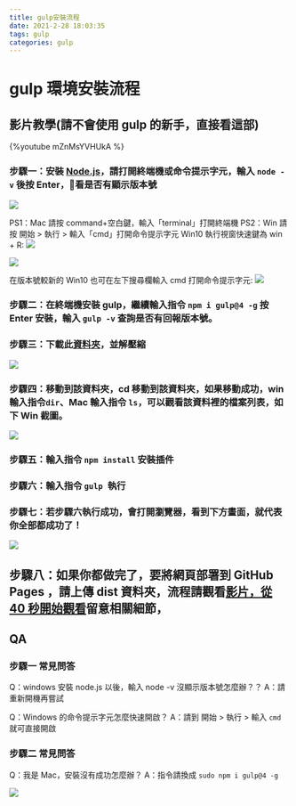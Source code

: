 ```yaml
---
title: gulp安裝流程
date: 2021-2-28 18:03:35
tags: gulp
categories: gulp
---
```


# gulp 環境安裝流程

## 影片教學(請不會使用 gulp 的新手，直接看這部)
<!-- more -->
{%youtube mZnMsYVHUkA %}

### 步驟一：安裝 [Node.js](https://nodejs.org/en/)，請打開終端機或命令提示字元，輸入 `node -v` 後按 Enter，看是否有顯示版本號

![](https://i.imgur.com/tMn6b6n.gif)

PS1：Mac 請按 command+空白鍵，輸入「terminal」打開終端機
PS2：Win 請按 開始 > 執行 > 輸入「cmd」打開命令提示字元
Win10 執行視窗快速鍵為 win + R:
![](https://i.imgur.com/xM3UOZG.jpg)

![](https://i.imgur.com/fEKbeaR.png)


在版本號較新的 Win10 也可在左下搜尋欄輸入 cmd 打開命令提示字元:
![](https://i.imgur.com/UsXljox.jpg)


### 步驟二：在終端機安裝 gulp，繼續輸入指令 `npm i gulp@4 -g` 按 Enter 安裝，輸入 `gulp -v` 查詢是否有回報版本號。

### 步驟三：下載此[資料夾](https://github.com/hexschool/web-layout-training-gulp)，並解壓縮
![](https://i.imgur.com/OYjJLXH.jpg)



### 步驟四：移動到該資料夾，cd 移動到該資料夾，如果移動成功，win 輸入指令`dir`、Mac 輸入指令 `ls`，可以觀看該資料裡的檔案列表，如下 Win 截圖。
![](https://i.imgur.com/Xl4ShdL.png)

### 步驟五：輸入指令 `npm install` 安裝插件

### 步驟六：輸入指令 `gulp `執行

### 步驟七：若步驟六執行成功，會打開瀏覽器，看到下方畫面，就代表你全部都成功了！


![](https://i.imgur.com/QvvDPZS.png)


## 步驟八：如果你都做完了，要將網頁部署到 GitHub Pages ，請上傳 dist 資料夾，流程請觀看[影片，從 40 秒開始觀看](https://www.youtube.com/watch?v=pa4Ydm7WT9k&feature=youtu.be)留意相關細節，



## QA

### 步驟一 常見問答
Q：windows 安裝 node.js 以後，輸入 node -v 沒顯示版本號怎麼辦？？
A：請重新開機再嘗試

Q：Windows 的命令提示字元怎麼快速開啟？
A：請到 開始 > 執行 > 輸入 `cmd` 就可直接開啟


### 步驟二 常見問答
Q：我是 Mac，安裝沒有成功怎麼辦？
A：指令請換成 `sudo npm i gulp@4 -g`


![](https://i.imgur.com/GJOw1fE.png)

